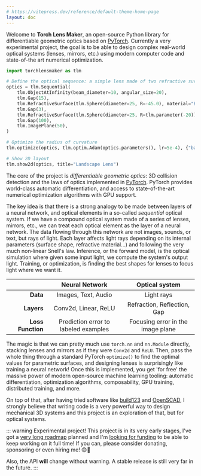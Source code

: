 ```yaml
---
# https://vitepress.dev/reference/default-theme-home-page
layout: doc
---
```


<LogoTitle/>
<Badges/>

Welcome to **Torch Lens Maker**, an open-source Python library for
differentiable geometric optics based on [PyTorch](https://pytorch.org/).
Currently a very experimental project, the goal is to be able to design complex
real-world optical systems (lenses, mirrors, etc.) using modern computer code
and state-of-the art numerical optimization.

```python
import torchlensmaker as tlm

# Define the optical sequence: a simple lens made of two refractive surfaces
optics = tlm.Sequential(
    tlm.ObjectAtInfinity(beam_diameter=10, angular_size=20),
    tlm.Gap(15),
    tlm.RefractiveSurface(tlm.Sphere(diameter=25, R=-45.0), material="BK7-nd"),
    tlm.Gap(3),
    tlm.RefractiveSurface(tlm.Sphere(diameter=25, R=tlm.parameter(-20)), material="air"),
    tlm.Gap(100),
    tlm.ImagePlane(50),
)

# Optimize the radius of curvature
tlm.optimize(optics, tlm.optim.Adam(optics.parameters(), lr=5e-4), {"base": 10, "object": 5}, 100)

# Show 2D layout
tlm.show2d(optics, title="Landscape Lens")
```

<TLMViewer src="./examples/landscape_files/landscape_0.json?url"/>

The core of the project is *differentiable geometric optics*: 3D collision
detection and the laws of optics implemented in [PyTorch](https://pytorch.org/).
PyTorch provides world-class automatic differentiation, and access to
state-of-the-art numerical optimization algorithms with GPU support.

The key idea is that there is a strong analogy to be made between layers of a
neural network, and optical elements in a so-called *sequential* optical system.
If we have a compound optical system made of a series of lenses, mirrors, etc.,
we can treat each optical element as the layer of a neural network. The
data flowing through this network are not images, sounds, or text, but rays of
light. Each layer affects light rays depending on its internal parameters
(surface shape, refractive material...) and following the very much non&#8209;linear
Snell's law. Inference, or the forward model, is the optical simulation where
given some input light, we compute the system's output light. Training, or
optimization, is finding the best shapes for lenses to focus light where we want&nbsp;it.


|                   |          **Neural Network**          |        **Optical system**         |
| ----------------: | :----------------------------------: | :-------------------------------: |
|          **Data** |         Images, Text, Audio          |            Light rays             |
|        **Layers** |         Conv2d, Linear, ReLU         |    Refraction, Reflection, Gap    |
| **Loss Function** | Prediction error to labeled examples | Focusing error in the image plane |


The magic is that we can pretty much use `torch.nn` and `nn.Module` directly,
stacking lenses and mirrors as if they were `Conv2d` and `ReLU`. Then, pass the
whole thing through a standard PyTorch `optimize()` to find the optimal values
for parametric surfaces, and designing lenses is surprisingly like training a
neural network! Once this is implemented, you get 'for free' the massive power
of modern open-source machine learning tooling: automatic differentiation,
optimization algorithms, composability, GPU training, distributed training, and
more.

On top of that, after having tried software like
[build123](https://build123d.readthedocs.io/en/latest/) and
[OpenSCAD](https://openscad.org/), I strongly believe that writing code is a very
powerful way to design mechanical 3D systems and this project is an exploration
of that, but for optical systems.

::: warning Experimental project!
This project is in its very early stages, I've got a [very long roadmap](/roadmap) planned
and I'm [looking for funding](/about#funding) to be able to keep working on it full time! If you
can, please consider donating, sponsoring or even hiring me! 😊💚

Also, the API **will** change without warning. A stable release is still very far in the future.
:::
